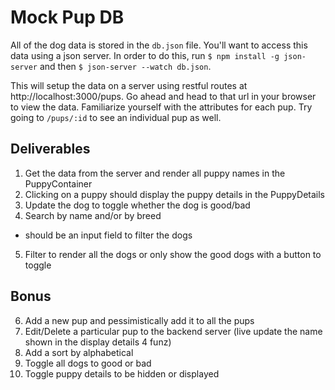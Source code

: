 # Mock Pup DB

All of the dog data is stored in the `db.json` file. You'll want to access this data
using a json server. In order to do this, run `$ npm install -g json-server` and
then `$ json-server --watch db.json`.

This will setup the data on a server using restful routes at http://localhost:3000/pups.
Go ahead and head to that url in your browser to view the data.
Familiarize yourself with the attributes for each pup. Try going to `/pups/:id` to see an individual pup as well.

## Deliverables

1. Get the data from the server and render all puppy names in the PuppyContainer
2. Clicking on a puppy should display the puppy details in the PuppyDetails
3. Update the dog to toggle whether the dog is good/bad
4. Search by name and/or by breed
  * should be an input field to filter the dogs
5. Filter to render all the dogs or only show the good dogs with a button to toggle


## Bonus

6. Add a new pup and pessimistically add it to all the pups
7. Edit/Delete a particular pup to the backend server (live update the name shown in the display details 4 funz)
8. Add a sort by alphabetical
9. Toggle all dogs to good or bad
10. Toggle puppy details to be hidden or displayed
